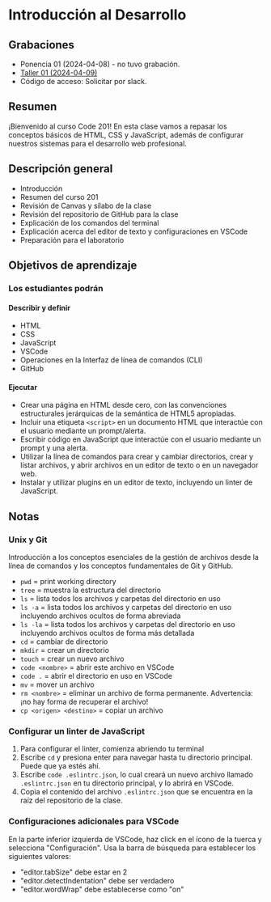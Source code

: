 # Introducción al Desarrollo

## Grabaciones
- Ponencia 01 (2024-04-08) - no tuvo grabación.
- [Taller 01 (2024-04-09)](https://us06web.zoom.us/rec/share/3je-gXL5TLp4t3Mu84EKC43LoRbNzy37KzZA1sFLiksgic2qxwmLpk1BHpgxddqa.d80MgcUEQTzquMi4?startTime=1712707493000)
- Código de acceso: Solicitar por slack.

## Resumen

¡Bienvenido al curso Code 201! En esta clase vamos a repasar los conceptos básicos de HTML, CSS y JavaScript, además de configurar nuestros sistemas para el desarrollo web profesional.

## Descripción general

- Introducción
- Resumen del curso 201
- Revisión de Canvas y sílabo de la clase
- Revisión del repositorio de GitHub para la clase
- Explicación de los comandos del terminal
- Explicación acerca del editor de texto y configuraciones en VSCode
- Preparación para el laboratorio

## Objetivos de aprendizaje

### Los estudiantes podrán

#### Describir y definir

- HTML
- CSS
- JavaScript
- VSCode
- Operaciones en la Interfaz de línea de comandos (CLI)
- GitHub

#### Ejecutar

- Crear una página en HTML desde cero, con las convenciones estructurales jerárquicas de la semántica de HTML5 apropiadas.
- Incluir una etiqueta `<script>` en un documento HTML que interactúe con el usuario mediante un prompt/alerta.
- Escribir código en JavaScript que interactúe con el usuario mediante un prompt y una alerta.
- Utilizar la línea de comandos para crear y cambiar directorios, crear y listar archivos, y abrir archivos en un editor de texto o en un navegador web.
- Instalar y utilizar plugins en un editor de texto, incluyendo un linter de JavaScript.

## Notas

### Unix y Git

Introducción a los conceptos esenciales de la gestión de archivos desde la línea de comandos y los conceptos fundamentales de Git y GitHub.

- `pwd` = print working directory
- `tree` = muestra la estructura del directorio
- `ls` = lista todos los archivos y carpetas del directorio en uso
- `ls -a` = lista todos los archivos y carpetas del directorio en uso incluyendo archivos ocultos de forma abreviada
- `ls -la` = lista todos los archivos y carpetas del directorio en uso incluyendo archivos ocultos de forma más detallada
- `cd` = cambiar de directorio
- `mkdir` = crear un directorio
- `touch` = crear un nuevo archivo
- `code <nombre>` = abrir este archivo en VSCode
- `code .` = abrir el directorio en uso en VSCode
- `mv` = mover un archivo
- `rm <nombre>` = eliminar un archivo de forma permanente. Advertencia: ¡no hay forma de recuperar el archivo!
- `cp <origen> <destino>` = copiar un archivo

### Configurar un linter de JavaScript

1. Para configurar el linter, comienza abriendo tu terminal
1. Escribe `cd` y presiona enter para navegar hasta tu directorio principal. Puede que ya estés ahí.
1. Escribe `code .eslintrc.json`, lo cual creará un nuevo archivo llamado `.eslintrc.json` en tu directorio principal, y lo abrirá en VSCode.
1. Copia el contenido del archivo `.eslintrc.json` que se encuentra en la raíz del repositorio de la clase.

### Configuraciones adicionales para VSCode

En la parte inferior izquierda de VSCode, haz click en el ícono de la tuerca y selecciona "Configuración". Usa la barra de búsqueda para establecer los siguientes valores:

- "editor.tabSize" debe estar en 2
- "editor.detectIndentation" debe ser verdadero
- "editor.wordWrap" debe establecerse como "on"
